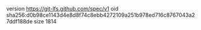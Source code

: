 version https://git-lfs.github.com/spec/v1
oid sha256:d0b98ce1143d4e8d8f74c8ebb4272109a251b978ed716c8767043a27ddf188de
size 1814
